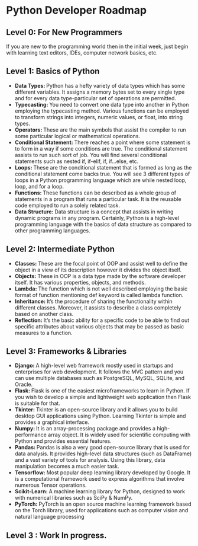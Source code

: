 # Python Developer Roadmap

## Level 0: For New Programmers

If you are new to the programming world then in the initial week, just begin with learning text editors, IDEs, computer network basics, etc.

## Level 1: Basics of Python

<ul>
<li><b>Data Types: </b>Python has a hefty variety of data types which has some different variables. It assigns a memory bytes set to every single type and for every data type-particular set of operations are permitted.</li>
<li><b>Typecasting: </b>You need to convert one data type into another in Python employing the typecasting method. Various functions can be employed to transform strings into integers, numeric values, or float, into string types.</li>
<li><b>Operators: </b>These are the main symbols that assist the compiler to run some particular logical or mathematical operations.</li>
<li><b>Conditional Statement: </b>There reaches a point where some statement is to form in a way if some conditions are true. The conditional statement assists to run such sort of job. You will find several conditional statements such as nested if, if-elif, if, if…else, etc.</li>
<li><b>Loops: </b>These are the conditional statement that is formed as long as the conditional statement come backs true. You will see 3 different types of loops in a Python programming language which are while nested loop, loop, and for a loop.</li>
<li><b>Functions: </b>These functions can be described as a whole group of statements in a program that runs a particular task. It is the reusable code employed to run a solely related task. </li>
<li><b>Data Structure: </b>Data structure is a concept that assists in writing dynamic programs in any program. Certainly, Python is a high-level programming language with the basics of data structure as compared to other programming languages.</li>

</ul>

## Level 2: Intermediate Python

<ul>
<li><b>Classes: </b>These are the focal point of OOP and assist well to define the object in a view of its description however it divides the object itself.</li>
<li><b>Objects: </b>These in OOP is a data type made by the software developer itself. It has various properties, objects, and methods.</li>
<li><b>Lambda: </b>The function which is not well described employing the basic format of function mentioning def keyword is called lambda function.</li>
<li><b>Inheritance: </b>It’s the procedure of sharing the functionality within different classes. Moreover, it assists to describe a class completely based on another class.</li>
<li><b>Reflection: </b>It’s the basic ability for a specific code to be able to find out specific attributes about various objects that may be passed as basic measures to a function.</li>

</ul>

## Level 3: Frameworks & Libraries

<ul>
<li><b>Django: </b>A high-level web framework mostly used in startups and enterprises for web development. It follows the MVC pattern and you can use multiple databases such as PostgreSQL, MySQL, SQLite, and Oracle.</li>
<li><b>Flask: </b> Flask is one of the easiest microframeworks to learn in Python. If you wish to develop a simple and lightweight web application then Flask is suitable for that.</li>
<li><b>Tkinter: </b>Tkinter is an open-source library and it allows you to build desktop GUI applications using Python. Learning Tkinter is simple and provides a graphical interface.</li>
<li><b>Numpy: </b>It is an array-processing package and provides a high-performance array object. It is widely used for scientific computing with Python and provides essential features.</li>
<li><b>Pandas: </b> Pandas is also a very good open-source library that is used for data analysis. It provides high-level data structures (such as DataFrame) and a vast variety of tools for analysis. Using this library, data manipulation becomes a much easier task.</li>
<li><b>Tensorflow: </b>Most popular deep learning library developed by Google. It is a computational framework used to express algorithms that involve numerous Tensor operations. </li>
<li><b>Scikit-Learn: </b>A machine learning library for Python, designed to work with numerical libraries such as SciPy & NumPy.</li>
<li><b>PyTorch: </b>PyTorch is an open source machine learning framework based on the Torch library, used for applications such as computer vision and natural language processing</li>

</ul>

## Level 3 : Work In progress. 
